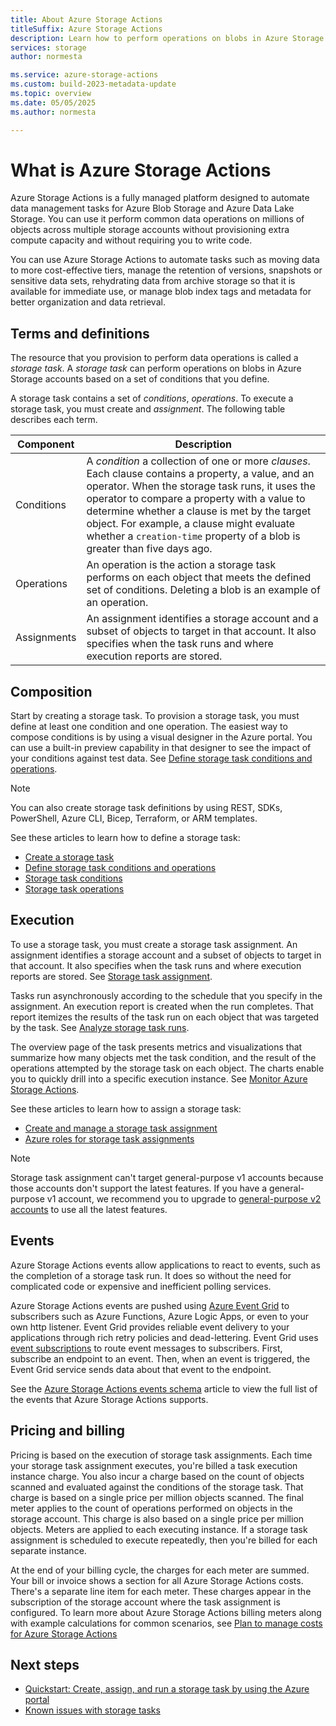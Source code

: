 ```yaml
---
title: About Azure Storage Actions
titleSuffix: Azure Storage Actions
description: Learn how to perform operations on blobs in Azure Storage accounts based on a set of conditions that you define. 
services: storage
author: normesta

ms.service: azure-storage-actions
ms.custom: build-2023-metadata-update
ms.topic: overview
ms.date: 05/05/2025
ms.author: normesta

---
```


# What is Azure Storage Actions

Azure Storage Actions is a fully managed platform designed to automate data management tasks for Azure Blob Storage and Azure Data Lake Storage. You can use it perform common data operations on millions of objects across multiple storage accounts without provisioning extra compute capacity and without requiring you to write code.

You can use Azure Storage Actions to automate tasks such as moving data to more cost-effective tiers, manage the retention of versions, snapshots or sensitive data sets, rehydrating data from archive storage so that it is available for immediate use, or manage blob index tags and metadata for better organization and data retrieval.

## Terms and definitions

The resource that you provision to perform data operations is called a _storage task_. A _storage task_ can perform operations on blobs in Azure Storage accounts based on a set of conditions that you define.

A storage task contains a set of _conditions_, _operations_. To execute a storage task, you must create and _assignment_. The following table describes each term.

| Component | Description |
|---|---|
| Conditions | A _condition_ a collection of one or more _clauses_. Each clause contains a property, a value, and an operator. When the storage task runs, it uses the operator to compare a property with a value to determine whether a clause is met by the target object. For example, a clause might evaluate whether a `creation-time` property of a blob is greater than five days ago. |
| Operations | An operation is the action a storage task performs on each object that meets the defined set of conditions. Deleting a blob is an example of an operation. |
| Assignments | An assignment identifies a storage account and a subset of objects to target in that account. It also specifies when the task runs and where execution reports are stored. |

## Composition

Start by creating a storage task. To provision a storage task, you must define at least one condition and one operation. The easiest way to compose conditions is by using a visual designer in the Azure portal. You can use a built-in preview capability in that designer to see the impact of your conditions against test data. See [Define storage task conditions and operations](storage-tasks/storage-task-conditions-operations-edit.md).

> [!NOTE]
> You can also create storage task definitions by using REST, SDKs, PowerShell, Azure CLI, Bicep, Terraform, or ARM templates.
  
See these articles to learn how to define a storage task:

- [Create a storage task](storage-tasks/storage-task-create.md)
- [Define storage task conditions and operations](storage-tasks/storage-task-conditions-operations-edit.md)
- [Storage task conditions](storage-tasks/storage-task-conditions.md)
- [Storage task operations](storage-tasks/storage-task-operations.md)

## Execution

To use a storage task, you must create a storage task assignment. An assignment identifies a storage account and a subset of objects to target in that account. It also specifies when the task runs and where execution reports are stored. See [Storage task assignment](storage-tasks/storage-task-assignment.md).

Tasks run asynchronously according to the schedule that you specify in the assignment. An execution report is created when the run completes. That report itemizes the results of the task run on each object that was targeted by the task. See [Analyze storage task runs](storage-tasks/storage-task-runs.md).

The overview page of the task presents metrics and visualizations that summarize how many objects met the task condition, and the result of the operations attempted by the storage task on each object. The charts enable you to quickly drill into a specific execution instance. See [Monitor Azure Storage Actions](storage-tasks/monitor-storage-tasks.md).

See these articles to learn how to assign a storage task:

- [Create and manage a storage task assignment](storage-tasks/storage-task-assignment-create.md)
- [Azure roles for storage task assignments](storage-tasks/storage-task-authorization-roles.md)

> [!NOTE]
> Storage task assignment can't target general-purpose v1 accounts because those accounts don't support the latest features. If you have a general-purpose v1 account, we recommend you to upgrade to [general-purpose v2 accounts](/azure/well-architected/service-guides/storage-accounts/operational-excellence#design-considerations) to use all the latest features.

## Events

Azure Storage Actions events allow applications to react to events, such as the completion of a storage task run. It does so without the need for complicated code or expensive and inefficient polling services.

Azure Storage Actions events are pushed using [Azure Event Grid](https://azure.microsoft.com/services/event-grid/) to subscribers such as Azure Functions, Azure Logic Apps, or even to your own http listener. Event Grid provides reliable event delivery to your applications through rich retry policies and dead-lettering. Event Grid uses [event subscriptions](../event-grid/concepts.md#event-subscriptions) to route event messages to subscribers. First, subscribe an endpoint to an event. Then, when an event is triggered, the Event Grid service sends data about that event to the endpoint.

See the [Azure Storage Actions events schema](../event-grid/event-schema-storage-actions.md?toc=/azure/storage-actions/toc.json) article to view the full list of the events that Azure Storage Actions supports.

## Pricing and billing

Pricing is based on the execution of storage task assignments. Each time your storage task assignment executes, you're billed a task execution instance charge. You also incur a charge based on the count of objects scanned and evaluated against the conditions of the storage task. That charge is based on a single price per million objects scanned. The final meter applies to the count of operations performed on objects in the storage account. This charge is also based on a single price per million objects. Meters are applied to each executing instance. If a storage task assignment is scheduled to execute repeatedly, then you're billed for each separate instance. 

At the end of your billing cycle, the charges for each meter are summed. Your bill or invoice shows a section for all Azure Storage Actions costs. There's a separate line item for each meter. These charges appear in the subscription of the storage account where the task assignment is configured. To learn more about Azure Storage Actions billing meters along with example calculations for common scenarios, see [Plan to manage costs for Azure Storage Actions](storage-actions-plan-manage-costs.md)

## Next steps

- [Quickstart: Create, assign, and run a storage task by using the Azure portal](storage-tasks/storage-task-quickstart-portal.md)
- [Known issues with storage tasks](storage-tasks/storage-task-known-issues.md)